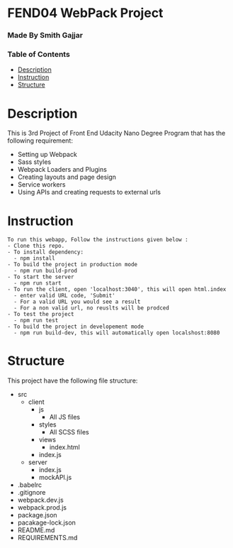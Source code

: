# FEND04 WebPack Project
### Made By Smith Gajjar 
### Table of Contents

* [Description](#Description)
* [Instruction](#instruction)
* [Structure](#structure)


# Description

This is 3rd Project of Front End Udacity Nano Degree Program that has the following requirement:
- Setting up Webpack
- Sass styles
- Webpack Loaders and Plugins
- Creating layouts and page design
- Service workers
- Using APIs and creating requests to external urls


# Instruction

    To run this webapp, Follow the instructions given below :  
    - Clone this repo. 
    - To install dependency:
      - npm install
    - To build the project in production mode
      - npm run build-prod
    - To start the server
      - npm run start
    - To run the client, open 'localhost:3040', this will open html.index
      - enter valid URL code, 'Submit'
      - For a valid URL you would see a result
      - For a non valid url, no reuslts will be prodced
    - To test the project
      - npm run test  
    - To build the project in developement mode
      - npm run build-dev, this will automatically open localshost:8080

# Structure

This project have the following file structure:
  - src
    - client
      - js
        - All JS files 
      - styles
        - All SCSS files     
      - views 
        - index.html
      - index.js
    - server
      - index.js
      - mockAPI.js 
  - .babelrc
  - .gitignore
  - webpack.dev.js
  - webpack.prod.js
  - package.json
  - pacakage-lock.json
  - README.md
  - REQUIREMENTS.md